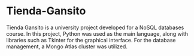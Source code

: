 # Tienda-Gansito
Tienda Gansito is a university project developed for a NoSQL databases course. In this project, Python was used as the main language, along with libraries such as Tkinter for the graphical interface. For the database management, a Mongo Atlas cluster was utilized.
